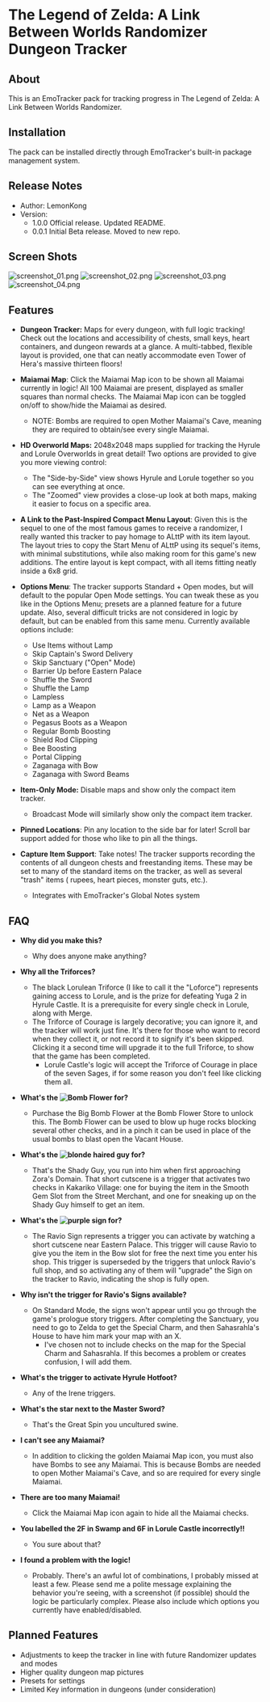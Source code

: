 # The Legend of Zelda: A Link Between Worlds Randomizer Dungeon Tracker

## About

This is an EmoTracker pack for tracking progress in The Legend of Zelda: A Link Between Worlds Randomizer.

## Installation

The pack can be installed directly through EmoTracker's built-in package management system.

## Release Notes

- Author: LemonKong
- Version:
    - 1.0.0 Official release. Updated README.
    - 0.0.1 Initial Beta release. Moved to new repo.
    
## Screen Shots

![screenshot_01.png](screenshots/screenshot_01.png?raw=true)
![screenshot_02.png](screenshots/screenshot_02.png?raw=true)
![screenshot_03.png](screenshots/screenshot_03.png?raw=true)
![screenshot_04.png](screenshots/screenshot_04.png?raw=true)


## Features

- **Dungeon Tracker:** Maps for every dungeon, with full logic tracking! Check out the locations and accessibility of
  chests, small keys, heart containers, and dungeon rewards at a glance. A multi-tabbed, flexible layout is provided,
  one that can neatly accommodate even Tower of Hera's massive thirteen floors!


- **Maiamai Map**: Click the Maiamai Map icon to be shown all Maiamai currently in logic! All 100 Maiamai are present,
  displayed as smaller squares than normal checks. The Maiamai Map icon can be toggled on/off to show/hide the Maiamai
  as desired.
    - NOTE: Bombs are required to open Mother Maiamai's Cave, meaning they are required to obtain/see every single
      Maiamai.


- **HD Overworld Maps:** 2048x2048 maps supplied for tracking the Hyrule and Lorule Overworlds in great
  detail! Two options are provided to give you more viewing control:
    - The "Side-by-Side" view shows Hyrule and Lorule together so you can see everything at once.
    - The "Zoomed" view provides a close-up look at both maps, making it easier to focus on a specific area.


- **A Link to the Past-Inspired Compact Menu Layout**: Given this is the sequel to one of the most famous games to
  receive a randomizer, I really wanted this tracker to pay homage to ALttP with its item layout. The layout tries to
  copy the Start Menu of ALttP using its sequel's items, with minimal substitutions, while also making room for this
  game's new additions. The entire layout is kept compact, with all items fitting neatly inside a 6x8 grid.


- **Options Menu**: The tracker supports Standard + Open modes, but will default to the popular Open Mode settings. You
  can tweak these as you like in the Options Menu; presets are a planned feature for a future update. Also, several
  difficult tricks are not considered in logic by default, but can be enabled from this same menu. Currently available
  options include:
    - Use Items without Lamp
    - Skip Captain's Sword Delivery
    - Skip Sanctuary ("Open" Mode)
    - Barrier Up before Eastern Palace
    - Shuffle the Sword
    - Shuffle the Lamp
    - Lampless
    - Lamp as a Weapon
    - Net as a Weapon
    - Pegasus Boots as a Weapon
    - Regular Bomb Boosting
    - Shield Rod Clipping
    - Bee Boosting
    - Portal Clipping
    - Zaganaga with Bow
    - Zaganaga with Sword Beams


- **Item-Only Mode:** Disable maps and show only the compact item tracker.
    - Broadcast Mode will similarly show only the compact item tracker.


- **Pinned Locations**: Pin any location to the side bar for later! Scroll bar support added for those who like to pin
  all the things.


- **Capture Item Support**: Take notes! The tracker supports recording the contents of all dungeon chests and
  freestanding items. These may be set to many of the standard items on the tracker, as well as several "trash" items (
  rupees, heart pieces, monster guts, etc.).
    - Integrates with EmoTracker's Global Notes system

## FAQ

- **Why did you make this?**
    - Why does anyone make anything?


- **Why all the Triforces?**
    - The black Lorulean Triforce (I like to call it the "Loforce") represents gaining access to Lorule, and is the
      prize for defeating Yuga 2 in Hyrule Castle. It is a prerequisite for every single check in Lorule, along with
      Merge.
    - The Triforce of Courage is largely decorative; you can ignore it, and the tracker will work just fine. It's there
      for those who want to record when they collect it, or not record it to signify it's been skipped. Clicking it a
      second time will upgrade it to the full Triforce, to show that the game has been completed.
        - Lorule Castle's logic will accept the Triforce of Courage in place of the seven Sages, if for some reason you
          don't feel like clicking them all.


- **What's the ![Bomb Flower](images/bomb_flower.png?raw=true) for?**
    - Purchase the Big Bomb Flower at the Bomb Flower Store to unlock this. The Bomb Flower can be used to blow up huge
      rocks blocking several other checks, and in a pinch it can be used in place of the usual bombs to blast open the
      Vacant House.


- **What's the ![blonde haired guy](images/shady_guy.png?raw=true) for?**
    - That's the Shady Guy, you run into him when first approaching Zora's Domain. That short cutscene is a trigger that
      activates two checks in Kakariko Village: one for buying the item in the Smooth Gem Slot from the Street Merchant,
      and one for sneaking up on the Shady Guy himself to get an item.


- **What's the ![purple sign](images/signs.png?raw=true) for?**
    - The Ravio Sign represents a trigger you can activate by watching a short cutscene near Eastern Palace. This
      trigger will cause Ravio to give you the item in the Bow slot for free the next time you enter his shop. This
      trigger is superseded by the triggers that unlock Ravio's full shop, and so activating any of them will "upgrade"
      the Sign on the tracker to Ravio, indicating the shop is fully open.


- **Why isn't the trigger for Ravio's Signs available?**
    - On Standard Mode, the signs won't appear until you go through the game's prologue story triggers. After completing
      the Sanctuary, you need to go to Zelda to get the Special Charm, and then Sahasrahla's House to have him mark your
      map with an X.
        - I've chosen not to include checks on the map for the Special Charm and Sahasrahla. If this becomes a problem
          or creates confusion, I will add them.


- **What's the trigger to activate Hyrule Hotfoot?**
    - Any of the Irene triggers.


- **What's the star next to the Master Sword?**
    - That's the Great Spin you uncultured swine.


- **I can't see any Maiamai?**
    - In addition to clicking the golden Maiamai Map icon, you must also have Bombs to see any Maiamai. This is because
      Bombs are needed to open Mother Maiamai's Cave, and so are required for every single Maiamai.


- **There are too many Maiamai!**
    - Click the Maiamai Map icon again to hide all the Maiamai checks.


- **You labelled the 2F in Swamp and 6F in Lorule Castle incorrectly!!**
    - You sure about that?


- **I found a problem with the logic!**
    - Probably. There's an awful lot of combinations, I probably missed at least a few. Please send me a polite message
      explaining the behavior you're seeing, with a screenshot (if possible) should the logic be particularly complex.
      Please also include which options you currently have enabled/disabled.

## Planned Features

- Adjustments to keep the tracker in line with future Randomizer updates and modes
- Higher quality dungeon map pictures
- Presets for settings
- Limited Key information in dungeons (under consideration)